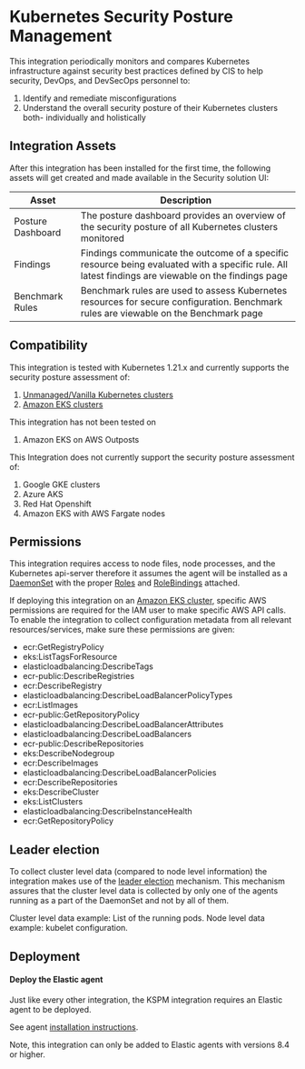 # Kubernetes Security Posture Management 

This integration periodically monitors and compares Kubernetes infrastructure against security best practices defined by CIS to help security, DevOps, and DevSecOps personnel to: 

1. Identify and remediate misconfigurations 
2. Understand the overall security posture of their Kubernetes clusters both- individually and holistically 

## Integration Assets 

After this integration has been installed for the first time, the following assets will get created and made available in the Security solution UI: 

| Asset             | Description                                                                                                                                         |
| ----------------- | --------------------------------------------------------------------------------------------------------------------------------------------------- |
| Posture Dashboard | The posture dashboard provides an overview of the security posture of all Kubernetes clusters monitored                                                |
| Findings          | Findings communicate the outcome of a specific resource being evaluated with a specific rule. All latest findings are viewable on the findings page |
| Benchmark Rules   | Benchmark rules are used to assess Kubernetes resources for secure configuration. Benchmark rules are viewable on the Benchmark page                                                                                                                                                   |

## Compatibility

This integration is tested with Kubernetes 1.21.x and currently supports the security posture assessment of:

1. [Unmanaged/Vanilla Kubernetes clusters](https://kubernetes.io/)
2. [Amazon EKS clusters](https://aws.amazon.com/eks/)

This integration has not been tested on 

1. Amazon EKS on AWS Outposts

This Integration does not currently support the security posture assessment of:

1. Google GKE clusters
2. Azure AKS
3. Red Hat Openshift 
4. Amazon EKS with AWS Fargate nodes

## Permissions 

This integration requires access to node files, node processes, and the Kubernetes api-server therefore it assumes the agent will be installed as a [DaemonSet](https://kubernetes.io/docs/concepts/workloads/controllers/daemonset/) with the proper [Roles](https://kubernetes.io/docs/reference/access-authn-authz/rbac/#role-and-clusterrole) and [RoleBindings](https://kubernetes.io/docs/reference/access-authn-authz/rbac/#rolebinding-and-clusterrolebinding) attached.

If deploying this integration on an [Amazon EKS cluster](https://docs.aws.amazon.com/eks/latest/userguide/what-is-eks.html), specific AWS permissions are required for the IAM user to make specific AWS API calls. To enable the integration to collect configuration metadata from all relevant resources/services, make sure these permissions are given:

- ecr:GetRegistryPolicy
- eks:ListTagsForResource
- elasticloadbalancing:DescribeTags
- ecr-public:DescribeRegistries
- ecr:DescribeRegistry
- elasticloadbalancing:DescribeLoadBalancerPolicyTypes
- ecr:ListImages
- ecr-public:GetRepositoryPolicy
- elasticloadbalancing:DescribeLoadBalancerAttributes
- elasticloadbalancing:DescribeLoadBalancers
- ecr-public:DescribeRepositories
- eks:DescribeNodegroup
- ecr:DescribeImages
- elasticloadbalancing:DescribeLoadBalancerPolicies
- ecr:DescribeRepositories
- eks:DescribeCluster
- eks:ListClusters
- elasticloadbalancing:DescribeInstanceHealth
- ecr:GetRepositoryPolicy

## Leader election

To collect cluster level data (compared to node level information) the integration makes use of the [leader election](https://www.elastic.co/guide/en/fleet/master/kubernetes_leaderelection-provider.html) mechanism.
This mechanism assures that the cluster level data is collected by only one of the agents running as a part of the DaemonSet and not by all of them.

Cluster level data example: List of the running pods.
Node level data example: kubelet configuration.

## Deployment

#### Deploy the Elastic agent

Just like every other integration, the KSPM integration requires an Elastic agent to be deployed. 

See agent [installation instructions](https://www.elastic.co/guide/en/fleet/current/running-on-kubernetes-managed-by-fleet.html).

Note, this integration can only be added to Elastic agents with versions 8.4 or higher.
